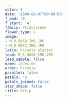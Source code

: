 ```yaml
---
color: Y
date: '2004-03-07T00:00:00'
f_end: '6'
f_start: '4'
family: Primulaceae
flower_type: C
image:
- M_8-5869_IMG.JPG
- M_8-5872_IMG.JPG
latin: Primula elatior
lead: M_8-5869_IMG.JPG
lead_sample: false
name: index.en
order: Primula
parallel: false
petals: '5'
petals_joined: false
star_shape: false
title: Oxlip
---
```

